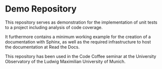 # Demo Repository

This repository serves as demonstration for the implementation of
unit tests to a project including analysis of code coverage.


It furthermore contains a minimum working example for the
creation of a documentation with Sphinx, as well as the
required infrastructure to host the documentation at
Read the Docs.

This repository has been used in the Code Coffee seminar at the
University Observatory of the Ludwig Maximilian University
of Munich.